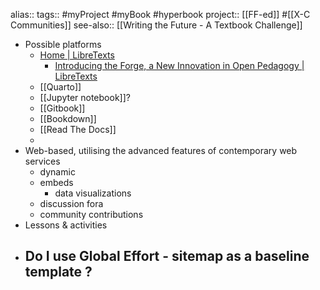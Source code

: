 alias::
tags:: #myProject #myBook #hyperbook 
project:: [[FF-ed]] #[[X-C Communities]] 
see-also:: [[Writing the Future - A Textbook Challenge]]
- Possible platforms
	- [Home | LibreTexts](https://libretexts.org/)
		- [Introducing the Forge, a New Innovation in Open Pedagogy | LibreTexts](https://libretexts.org/blog/2025/06/11/introducing-forge-new-innovation-open-pedagogy)
	- [[Quarto]]
	- [[Jupyter notebook]]?
	- [[Gitbook]]
	- [[Bookdown]]
	- [[Read The Docs]]
	-
- Web-based, utilising the advanced features of contemporary web services
	- dynamic
	- embeds
		- data visualizations
	- discussion fora
	- community contributions
- Lessons & activities
- Do I use Global Effort - sitemap as a baseline template ?
	-